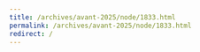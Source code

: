 ```yaml
---
title: /archives/avant-2025/node/1833.html
permalink: /archives/avant-2025/node/1833.html
redirect: /
---
```

